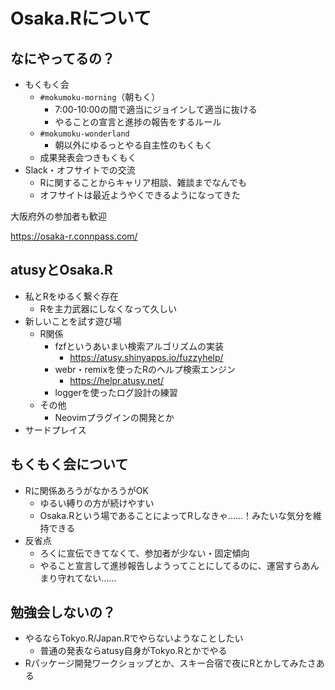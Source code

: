 # Osaka.Rについて

## なにやってるの？

- もくもく会
    - `#mokumoku-morning`（朝もく）
        - 7:00-10:00の間で適当にジョインして適当に抜ける
        - やることの宣言と進捗の報告をするルール
    - `#mokumoku-wonderland`
        - 朝以外にゆるっとやる自主性のもくもく
    - 成果発表会つきもくもく
- Slack・オフサイトでの交流
    - Rに関することからキャリア相談、雑談までなんでも
    - オフサイトは最近ようやくできるようになってきた

大阪府外の参加者も歓迎

<https://osaka-r.connpass.com/>

## atusyとOsaka.R

- 私とRをゆるく繋ぐ存在
    - Rを主力武器にしなくなって久しい
- 新しいことを試す遊び場
    - R関係
        - fzfというあいまい検索アルゴリズムの実装
            - <https://atusy.shinyapps.io/fuzzyhelp/>
        - webr・remixを使ったRのヘルプ検索エンジン
            - <https://helpr.atusy.net/>
        - loggerを使ったログ設計の練習
    - その他
        - Neovimプラグインの開発とか
- サードプレイス

## もくもく会について

- Rに関係あろうがなかろうがOK
    - ゆるい縛りの方が続けやすい
    - Osaka.Rという場であることによってRしなきゃ……！みたいな気分を維持できる
- 反省点
    - ろくに宣伝できてなくて、参加者が少ない・固定傾向
    - やること宣言して進捗報告しようってことにしてるのに、運営すらあんまり守れてない……

## 勉強会しないの？

- やるならTokyo.R/Japan.Rでやらないようなことしたい
    - 普通の発表ならatusy自身がTokyo.Rとかでやる
- Rパッケージ開発ワークショップとか、スキー合宿で夜にRとかしてみたさある



